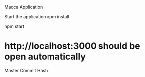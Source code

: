 Macca Application

Start the application
npm install

npm start
# http://localhost:3000 should be open automatically

Master Commit Hash:

